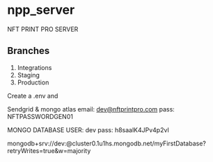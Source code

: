 # npp_server

NFT PRINT PRO SERVER

## Branches

1. Integrations
2. Staging
3. Production

Create a .env and

Sendgrid & mongo atlas
email: dev@nftprintpro.com
pass: NFTPASSWORDGEN01

MONGO DATABASE
USER: dev
pass: h8saalK4JPv4p2vl

mongodb+srv://dev:<password>@cluster0.1u1hs.mongodb.net/myFirstDatabase?retryWrites=true&w=majority

